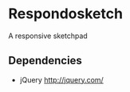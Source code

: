 Respondosketch
==============
A responsive sketchpad


Dependencies
------------
* jQuery http://jquery.com/
